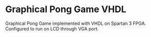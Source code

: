 # Graphical Pong Game VHDL
 Graphical Pong Game implemented with VHDL on Spartan 3 FPGA. Configured to run on LCD through VGA port.
